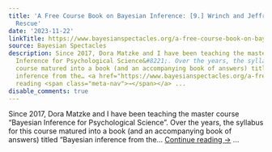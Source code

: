 ```yaml
---
title: 'A Free Course Book on Bayesian Inference: [9.] Wrinch and Jeffreys to the
  Rescue'
date: '2023-11-22'
linkTitle: https://www.bayesianspectacles.org/a-free-course-book-on-bayesian-inference-9-wrinch-and-jeffreys-to-the-rescue/
source: Bayesian Spectacles
description: Since 2017, Dora Matzke and I have been teaching the master course &#8220;Bayesian
  Inference for Psychological Science&#8221;. Over the years, the syllabus for this
  course matured into a book (and an accompanying book of answers) titled &#8220;Bayesian
  inference from the… <a href="https://www.bayesianspectacles.org/a-free-course-book-on-bayesian-inference-9-wrinch-and-jeffreys-to-the-rescue/">Continue
  reading <span class="meta-nav">→</span></a> ...
disable_comments: true
---
```

Since 2017, Dora Matzke and I have been teaching the master course &#8220;Bayesian Inference for Psychological Science&#8221;. Over the years, the syllabus for this course matured into a book (and an accompanying book of answers) titled &#8220;Bayesian inference from the… <a href="https://www.bayesianspectacles.org/a-free-course-book-on-bayesian-inference-9-wrinch-and-jeffreys-to-the-rescue/">Continue reading <span class="meta-nav">→</span></a> ...